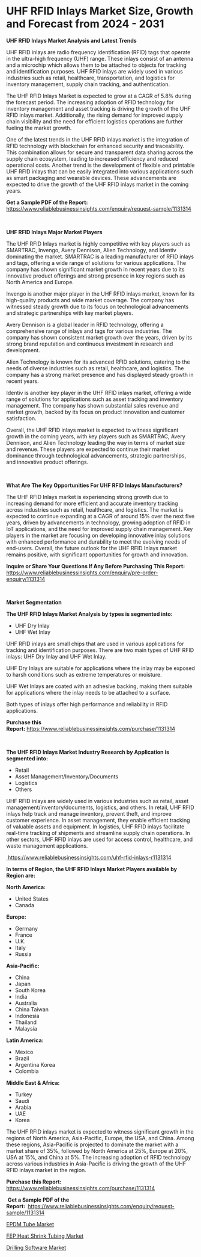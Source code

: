 <p><h1>UHF RFID Inlays Market Size, Growth and Forecast from 2024 - 2031</h1></p><p><strong>UHF RFID Inlays Market Analysis and Latest Trends</strong></p>
<p><p>UHF RFID inlays are radio frequency identification (RFID) tags that operate in the ultra-high frequency (UHF) range. These inlays consist of an antenna and a microchip which allows them to be attached to objects for tracking and identification purposes. UHF RFID inlays are widely used in various industries such as retail, healthcare, transportation, and logistics for inventory management, supply chain tracking, and authentication.</p><p>The UHF RFID Inlays Market is expected to grow at a CAGR of 5.8% during the forecast period. The increasing adoption of RFID technology for inventory management and asset tracking is driving the growth of the UHF RFID inlays market. Additionally, the rising demand for improved supply chain visibility and the need for efficient logistics operations are further fueling the market growth.</p><p>One of the latest trends in the UHF RFID inlays market is the integration of RFID technology with blockchain for enhanced security and traceability. This combination allows for secure and transparent data sharing across the supply chain ecosystem, leading to increased efficiency and reduced operational costs. Another trend is the development of flexible and printable UHF RFID inlays that can be easily integrated into various applications such as smart packaging and wearable devices. These advancements are expected to drive the growth of the UHF RFID inlays market in the coming years.</p></p>
<p><strong>Get a Sample PDF of the Report:&nbsp;</strong> <a href="https://www.reliablebusinessinsights.com/enquiry/request-sample/1131314">https://www.reliablebusinessinsights.com/enquiry/request-sample/1131314</a></p>
<p>&nbsp;</p>
<p><strong>UHF RFID Inlays Major Market Players</strong></p>
<p><p>The UHF RFID Inlays market is highly competitive with key players such as SMARTRAC, Invengo, Avery Dennison, Alien Technology, and Identiv dominating the market. SMARTRAC is a leading manufacturer of RFID inlays and tags, offering a wide range of solutions for various applications. The company has shown significant market growth in recent years due to its innovative product offerings and strong presence in key regions such as North America and Europe.</p><p>Invengo is another major player in the UHF RFID inlays market, known for its high-quality products and wide market coverage. The company has witnessed steady growth due to its focus on technological advancements and strategic partnerships with key market players.</p><p>Avery Dennison is a global leader in RFID technology, offering a comprehensive range of inlays and tags for various industries. The company has shown consistent market growth over the years, driven by its strong brand reputation and continuous investment in research and development.</p><p>Alien Technology is known for its advanced RFID solutions, catering to the needs of diverse industries such as retail, healthcare, and logistics. The company has a strong market presence and has displayed steady growth in recent years.</p><p>Identiv is another key player in the UHF RFID inlays market, offering a wide range of solutions for applications such as asset tracking and inventory management. The company has shown substantial sales revenue and market growth, backed by its focus on product innovation and customer satisfaction.</p><p>Overall, the UHF RFID inlays market is expected to witness significant growth in the coming years, with key players such as SMARTRAC, Avery Dennison, and Alien Technology leading the way in terms of market size and revenue. These players are expected to continue their market dominance through technological advancements, strategic partnerships, and innovative product offerings.</p></p>
<p>&nbsp;</p>
<p><strong>What Are The Key Opportunities For UHF RFID Inlays Manufacturers?</strong></p>
<p><p>The UHF RFID Inlays market is experiencing strong growth due to increasing demand for more efficient and accurate inventory tracking across industries such as retail, healthcare, and logistics. The market is expected to continue expanding at a CAGR of around 15% over the next five years, driven by advancements in technology, growing adoption of RFID in IoT applications, and the need for improved supply chain management. Key players in the market are focusing on developing innovative inlay solutions with enhanced performance and durability to meet the evolving needs of end-users. Overall, the future outlook for the UHF RFID Inlays market remains positive, with significant opportunities for growth and innovation.</p></p>
<p><strong>Inquire or Share Your Questions If Any Before Purchasing This Report:</strong> <a href="https://www.reliablebusinessinsights.com/enquiry/pre-order-enquiry/1131314">https://www.reliablebusinessinsights.com/enquiry/pre-order-enquiry/1131314</a></p>
<p>&nbsp;</p>
<p><strong>Market Segmentation</strong></p>
<p><strong>The UHF RFID Inlays Market Analysis by types is segmented into:</strong></p>
<p><ul><li>UHF Dry Inlay</li><li>UHF Wet Inlay</li></ul></p>
<p><p>UHF RFID inlays are small chips that are used in various applications for tracking and identification purposes. There are two main types of UHF RFID inlays: UHF Dry Inlay and UHF Wet Inlay. </p><p>UHF Dry Inlays are suitable for applications where the inlay may be exposed to harsh conditions such as extreme temperatures or moisture. </p><p>UHF Wet Inlays are coated with an adhesive backing, making them suitable for applications where the inlay needs to be attached to a surface. </p><p>Both types of inlays offer high performance and reliability in RFID applications.</p></p>
<p><strong>Purchase this Report:&nbsp;</strong><a href="https://www.reliablebusinessinsights.com/purchase/1131314">https://www.reliablebusinessinsights.com/purchase/1131314</a></p>
<p>&nbsp;</p>
<p><strong>The UHF RFID Inlays Market Industry Research by Application is segmented into:</strong></p>
<p><ul><li>Retail</li><li>Asset Management/Inventory/Documents</li><li>Logistics</li><li>Others</li></ul></p>
<p><p>UHF RFID inlays are widely used in various industries such as retail, asset management/inventory/documents, logistics, and others. In retail, UHF RFID inlays help track and manage inventory, prevent theft, and improve customer experience. In asset management, they enable efficient tracking of valuable assets and equipment. In logistics, UHF RFID inlays facilitate real-time tracking of shipments and streamline supply chain operations. In other sectors, UHF RFID inlays are used for access control, healthcare, and waste management applications.</p></p>
<p><a href="https://www.reliablebusinessinsights.com/uhf-rfid-inlays-r1131314">&nbsp;https://www.reliablebusinessinsights.com/uhf-rfid-inlays-r1131314</a></p>
<p><strong>In terms of Region, the UHF RFID Inlays Market Players available by Region are:</strong></p>
<p>
    <p> <strong> North America: </strong>
        <ul>
            <li>United States</li>
            <li>Canada</li>
        </ul>
        </p> 
    <p> <strong> Europe: </strong>
        <ul>
            <li>Germany</li>
            <li>France</li>
            <li>U.K.</li>
            <li>Italy</li>
            <li>Russia</li>
        </ul>
        </p> 
    <p> <strong> Asia-Pacific: </strong>
        <ul>
            <li>China</li>
            <li>Japan</li>
            <li>South Korea</li>
            <li>India</li>
            <li>Australia</li>
            <li>China Taiwan</li>
            <li>Indonesia</li>
            <li>Thailand</li>
            <li>Malaysia</li>
        </ul>
        </p> 
    <p> <strong> Latin America: </strong>
        <ul>
            <li>Mexico</li>
            <li>Brazil</li>
            <li>Argentina Korea</li>
            <li>Colombia</li>
        </ul>
        </p> 
    <p> <strong> Middle East & Africa: </strong>
        <ul>
            <li>Turkey</li>
            <li>Saudi</li>
            <li>Arabia</li>
            <li>UAE</li>
            <li>Korea</li>
        </ul>
    </p>
    </p>
<p><p>The UHF RFID inlays market is expected to witness significant growth in the regions of North America, Asia-Pacific, Europe, the USA, and China. Among these regions, Asia-Pacific is projected to dominate the market with a market share of 35%, followed by North America at 25%, Europe at 20%, USA at 15%, and China at 5%. The increasing adoption of RFID technology across various industries in Asia-Pacific is driving the growth of the UHF RFID inlays market in the region.</p></p>
<p><strong>Purchase this Report: </strong><a href="https://www.reliablebusinessinsights.com/purchase/1131314">https://www.reliablebusinessinsights.com/purchase/1131314</a></p>
<p>&nbsp;<strong>Get a Sample PDF of the Report:&nbsp;&nbsp;</strong><a href="https://www.reliablebusinessinsights.com/enquiry/request-sample/1131314">https://www.reliablebusinessinsights.com/enquiry/request-sample/1131314</a></p>
<p><strong></strong></p>
<p><p><a href="https://github.com/JosephMorgnmelgfbX/Market-Research-Report-List-1/blob/main/epdm-tube-market.md">EPDM Tube Market</a></p><p><a href="https://github.com/BraidenLucas2019/Market-Research-Report-List-1/blob/main/fep-heat-shrink-tubing-market.md">FEP Heat Shrink Tubing Market</a></p><p><a href="https://view.publitas.com/reportprime-1/insights-into-drilling-software-market-share-and-competitive-landscape-for-period-from-2024-to-2031/">Drilling Software Market</a></p></p>